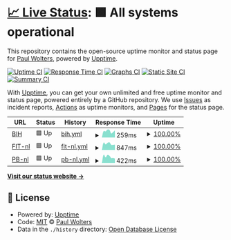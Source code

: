 # [📈 Live Status](https://status.wltrs.nl): <!--live status--> **🟩 All systems operational**

This repository contains the open-source uptime monitor and status page for [Paul Wolters](https://paulwolters.com), powered by [Upptime](https://github.com/upptime/upptime).

[![Uptime CI](https://github.com/paulwolters/bih-upptime/workflows/Uptime%20CI/badge.svg)](https://github.com/paulwolters/bih-upptime/actions?query=workflow%3A%22Uptime+CI%22)
[![Response Time CI](https://github.com/paulwolters/bih-upptime/workflows/Response%20Time%20CI/badge.svg)](https://github.com/paulwolters/bih-upptime/actions?query=workflow%3A%22Response+Time+CI%22)
[![Graphs CI](https://github.com/paulwolters/bih-upptime/workflows/Graphs%20CI/badge.svg)](https://github.com/paulwolters/bih-upptime/actions?query=workflow%3A%22Graphs+CI%22)
[![Static Site CI](https://github.com/paulwolters/bih-upptime/workflows/Static%20Site%20CI/badge.svg)](https://github.com/paulwolters/bih-upptime/actions?query=workflow%3A%22Static+Site+CI%22)
[![Summary CI](https://github.com/paulwolters/bih-upptime/workflows/Summary%20CI/badge.svg)](https://github.com/paulwolters/bih-upptime/actions?query=workflow%3A%22Summary+CI%22)

With [Upptime](https://upptime.js.org), you can get your own unlimited and free uptime monitor and status page, powered entirely by a GitHub repository. We use [Issues](https://github.com/paulwolters/bih-upptime/issues) as incident reports, [Actions](https://github.com/paulwolters/bih-upptime/actions) as uptime monitors, and [Pages](https://status.wltrs.nl) for the status page.

<!--start: status pages-->
<!-- This summary is generated by Upptime (https://github.com/upptime/upptime) -->
<!-- Do not edit this manually, your changes will be overwritten -->
<!-- prettier-ignore -->
| URL | Status | History | Response Time | Uptime |
| --- | ------ | ------- | ------------- | ------ |
| <img alt="" src="https://icons.duckduckgo.com/ip3/www.betoninhuis.nl.ico" height="13"> [BIH](https://www.betoninhuis.nl) | 🟩 Up | [bih.yml](https://github.com/paulwolters/up/commits/HEAD/history/bih.yml) | <details><summary><img alt="Response time graph" src="./graphs/bih/response-time-week.png" height="20"> 259ms</summary><br><a href="https://status.wltrs.nl/history/bih"><img alt="Response time 249" src="https://img.shields.io/endpoint?url=https%3A%2F%2Fraw.githubusercontent.com%2Fpaulwolters%2Fup%2FHEAD%2Fapi%2Fbih%2Fresponse-time.json"></a><br><a href="https://status.wltrs.nl/history/bih"><img alt="24-hour response time 292" src="https://img.shields.io/endpoint?url=https%3A%2F%2Fraw.githubusercontent.com%2Fpaulwolters%2Fup%2FHEAD%2Fapi%2Fbih%2Fresponse-time-day.json"></a><br><a href="https://status.wltrs.nl/history/bih"><img alt="7-day response time 259" src="https://img.shields.io/endpoint?url=https%3A%2F%2Fraw.githubusercontent.com%2Fpaulwolters%2Fup%2FHEAD%2Fapi%2Fbih%2Fresponse-time-week.json"></a><br><a href="https://status.wltrs.nl/history/bih"><img alt="30-day response time 264" src="https://img.shields.io/endpoint?url=https%3A%2F%2Fraw.githubusercontent.com%2Fpaulwolters%2Fup%2FHEAD%2Fapi%2Fbih%2Fresponse-time-month.json"></a><br><a href="https://status.wltrs.nl/history/bih"><img alt="1-year response time 249" src="https://img.shields.io/endpoint?url=https%3A%2F%2Fraw.githubusercontent.com%2Fpaulwolters%2Fup%2FHEAD%2Fapi%2Fbih%2Fresponse-time-year.json"></a></details> | <details><summary><a href="https://status.wltrs.nl/history/bih">100.00%</a></summary><a href="https://status.wltrs.nl/history/bih"><img alt="All-time uptime 100.00%" src="https://img.shields.io/endpoint?url=https%3A%2F%2Fraw.githubusercontent.com%2Fpaulwolters%2Fup%2FHEAD%2Fapi%2Fbih%2Fuptime.json"></a><br><a href="https://status.wltrs.nl/history/bih"><img alt="24-hour uptime 100.00%" src="https://img.shields.io/endpoint?url=https%3A%2F%2Fraw.githubusercontent.com%2Fpaulwolters%2Fup%2FHEAD%2Fapi%2Fbih%2Fuptime-day.json"></a><br><a href="https://status.wltrs.nl/history/bih"><img alt="7-day uptime 100.00%" src="https://img.shields.io/endpoint?url=https%3A%2F%2Fraw.githubusercontent.com%2Fpaulwolters%2Fup%2FHEAD%2Fapi%2Fbih%2Fuptime-week.json"></a><br><a href="https://status.wltrs.nl/history/bih"><img alt="30-day uptime 100.00%" src="https://img.shields.io/endpoint?url=https%3A%2F%2Fraw.githubusercontent.com%2Fpaulwolters%2Fup%2FHEAD%2Fapi%2Fbih%2Fuptime-month.json"></a><br><a href="https://status.wltrs.nl/history/bih"><img alt="1-year uptime 100.00%" src="https://img.shields.io/endpoint?url=https%3A%2F%2Fraw.githubusercontent.com%2Fpaulwolters%2Fup%2FHEAD%2Fapi%2Fbih%2Fuptime-year.json"></a></details>
| <img alt="" src="https://icons.duckduckgo.com/ip3/www.fit.nl.ico" height="13"> [FIT-nl](https://www.fit.nl) | 🟩 Up | [fit-nl.yml](https://github.com/paulwolters/up/commits/HEAD/history/fit-nl.yml) | <details><summary><img alt="Response time graph" src="./graphs/fit-nl/response-time-week.png" height="20"> 847ms</summary><br><a href="https://status.wltrs.nl/history/fit-nl"><img alt="Response time 923" src="https://img.shields.io/endpoint?url=https%3A%2F%2Fraw.githubusercontent.com%2Fpaulwolters%2Fup%2FHEAD%2Fapi%2Ffit-nl%2Fresponse-time.json"></a><br><a href="https://status.wltrs.nl/history/fit-nl"><img alt="24-hour response time 982" src="https://img.shields.io/endpoint?url=https%3A%2F%2Fraw.githubusercontent.com%2Fpaulwolters%2Fup%2FHEAD%2Fapi%2Ffit-nl%2Fresponse-time-day.json"></a><br><a href="https://status.wltrs.nl/history/fit-nl"><img alt="7-day response time 847" src="https://img.shields.io/endpoint?url=https%3A%2F%2Fraw.githubusercontent.com%2Fpaulwolters%2Fup%2FHEAD%2Fapi%2Ffit-nl%2Fresponse-time-week.json"></a><br><a href="https://status.wltrs.nl/history/fit-nl"><img alt="30-day response time 914" src="https://img.shields.io/endpoint?url=https%3A%2F%2Fraw.githubusercontent.com%2Fpaulwolters%2Fup%2FHEAD%2Fapi%2Ffit-nl%2Fresponse-time-month.json"></a><br><a href="https://status.wltrs.nl/history/fit-nl"><img alt="1-year response time 923" src="https://img.shields.io/endpoint?url=https%3A%2F%2Fraw.githubusercontent.com%2Fpaulwolters%2Fup%2FHEAD%2Fapi%2Ffit-nl%2Fresponse-time-year.json"></a></details> | <details><summary><a href="https://status.wltrs.nl/history/fit-nl">100.00%</a></summary><a href="https://status.wltrs.nl/history/fit-nl"><img alt="All-time uptime 99.98%" src="https://img.shields.io/endpoint?url=https%3A%2F%2Fraw.githubusercontent.com%2Fpaulwolters%2Fup%2FHEAD%2Fapi%2Ffit-nl%2Fuptime.json"></a><br><a href="https://status.wltrs.nl/history/fit-nl"><img alt="24-hour uptime 100.00%" src="https://img.shields.io/endpoint?url=https%3A%2F%2Fraw.githubusercontent.com%2Fpaulwolters%2Fup%2FHEAD%2Fapi%2Ffit-nl%2Fuptime-day.json"></a><br><a href="https://status.wltrs.nl/history/fit-nl"><img alt="7-day uptime 100.00%" src="https://img.shields.io/endpoint?url=https%3A%2F%2Fraw.githubusercontent.com%2Fpaulwolters%2Fup%2FHEAD%2Fapi%2Ffit-nl%2Fuptime-week.json"></a><br><a href="https://status.wltrs.nl/history/fit-nl"><img alt="30-day uptime 99.96%" src="https://img.shields.io/endpoint?url=https%3A%2F%2Fraw.githubusercontent.com%2Fpaulwolters%2Fup%2FHEAD%2Fapi%2Ffit-nl%2Fuptime-month.json"></a><br><a href="https://status.wltrs.nl/history/fit-nl"><img alt="1-year uptime 99.98%" src="https://img.shields.io/endpoint?url=https%3A%2F%2Fraw.githubusercontent.com%2Fpaulwolters%2Fup%2FHEAD%2Fapi%2Ffit-nl%2Fuptime-year.json"></a></details>
| <img alt="" src="https://icons.duckduckgo.com/ip3/www.parkerenbij.nl.ico" height="13"> [PB-nl](https://www.parkerenbij.nl) | 🟩 Up | [pb-nl.yml](https://github.com/paulwolters/up/commits/HEAD/history/pb-nl.yml) | <details><summary><img alt="Response time graph" src="./graphs/pb-nl/response-time-week.png" height="20"> 422ms</summary><br><a href="https://status.wltrs.nl/history/pb-nl"><img alt="Response time 426" src="https://img.shields.io/endpoint?url=https%3A%2F%2Fraw.githubusercontent.com%2Fpaulwolters%2Fup%2FHEAD%2Fapi%2Fpb-nl%2Fresponse-time.json"></a><br><a href="https://status.wltrs.nl/history/pb-nl"><img alt="24-hour response time 559" src="https://img.shields.io/endpoint?url=https%3A%2F%2Fraw.githubusercontent.com%2Fpaulwolters%2Fup%2FHEAD%2Fapi%2Fpb-nl%2Fresponse-time-day.json"></a><br><a href="https://status.wltrs.nl/history/pb-nl"><img alt="7-day response time 422" src="https://img.shields.io/endpoint?url=https%3A%2F%2Fraw.githubusercontent.com%2Fpaulwolters%2Fup%2FHEAD%2Fapi%2Fpb-nl%2Fresponse-time-week.json"></a><br><a href="https://status.wltrs.nl/history/pb-nl"><img alt="30-day response time 422" src="https://img.shields.io/endpoint?url=https%3A%2F%2Fraw.githubusercontent.com%2Fpaulwolters%2Fup%2FHEAD%2Fapi%2Fpb-nl%2Fresponse-time-month.json"></a><br><a href="https://status.wltrs.nl/history/pb-nl"><img alt="1-year response time 426" src="https://img.shields.io/endpoint?url=https%3A%2F%2Fraw.githubusercontent.com%2Fpaulwolters%2Fup%2FHEAD%2Fapi%2Fpb-nl%2Fresponse-time-year.json"></a></details> | <details><summary><a href="https://status.wltrs.nl/history/pb-nl">100.00%</a></summary><a href="https://status.wltrs.nl/history/pb-nl"><img alt="All-time uptime 100.00%" src="https://img.shields.io/endpoint?url=https%3A%2F%2Fraw.githubusercontent.com%2Fpaulwolters%2Fup%2FHEAD%2Fapi%2Fpb-nl%2Fuptime.json"></a><br><a href="https://status.wltrs.nl/history/pb-nl"><img alt="24-hour uptime 100.00%" src="https://img.shields.io/endpoint?url=https%3A%2F%2Fraw.githubusercontent.com%2Fpaulwolters%2Fup%2FHEAD%2Fapi%2Fpb-nl%2Fuptime-day.json"></a><br><a href="https://status.wltrs.nl/history/pb-nl"><img alt="7-day uptime 100.00%" src="https://img.shields.io/endpoint?url=https%3A%2F%2Fraw.githubusercontent.com%2Fpaulwolters%2Fup%2FHEAD%2Fapi%2Fpb-nl%2Fuptime-week.json"></a><br><a href="https://status.wltrs.nl/history/pb-nl"><img alt="30-day uptime 100.00%" src="https://img.shields.io/endpoint?url=https%3A%2F%2Fraw.githubusercontent.com%2Fpaulwolters%2Fup%2FHEAD%2Fapi%2Fpb-nl%2Fuptime-month.json"></a><br><a href="https://status.wltrs.nl/history/pb-nl"><img alt="1-year uptime 100.00%" src="https://img.shields.io/endpoint?url=https%3A%2F%2Fraw.githubusercontent.com%2Fpaulwolters%2Fup%2FHEAD%2Fapi%2Fpb-nl%2Fuptime-year.json"></a></details>

<!--end: status pages-->

[**Visit our status website →**](https://status.wltrs.nl)

## 📄 License

- Powered by: [Upptime](https://github.com/upptime/upptime)
- Code: [MIT](./LICENSE) © [Paul Wolters](https://paulwolters.com)
- Data in the `./history` directory: [Open Database License](https://opendatacommons.org/licenses/odbl/1-0/)
